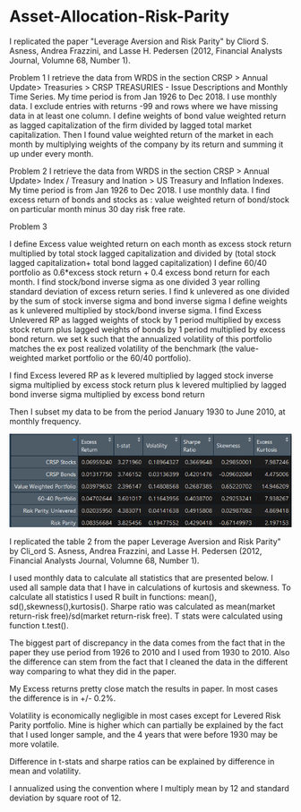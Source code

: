 # Asset-Allocation-Risk-Parity

I replicated the paper "Leverage Aversion and Risk Parity" by Cliord S. Asness, Andrea Frazzini, and Lasse H. Pedersen (2012, Financial Analysts Journal, Volumne 68, Number 1).

Problem 1
I retrieve the data from WRDS in the section CRSP > Annual Update> Treasuries > CRSP TREASURIES - Issue Descriptions and Monthly Time Series. My time period is from Jan 1926 to Dec 2018. I use monthly data. 
I exclude entries with returns -99 and   rows where we have missing data in at least one column.
I define weights of bond value weighted return as lagged capitalization of the firm divided by lagged total market capitalization. Then I found value weighted return of the market in each month by multiplying weights of the company by its return and summing it up under every month.


Problem 2
I retrieve the data from WRDS in the section CRSP > Annual Update> Index / Treasury and Ination > US Treasury and Inflation Indexes. My time period is from Jan 1926 to Dec 2018. I use monthly data. 
I find excess return of bonds and stocks as : value weighted return of bond/stock on particular month minus 30 day risk free rate.


Problem 3

I define Excess value weighted return on each month as excess stock return multiplied by total stock lagged capitalization and divided by (total stock lagged capitalization+ total bond lagged capitalization)
I define 60/40 portfolio as 0.6*excess stock return + 0.4 excess bond return for each month.
I find stock/bond inverse sigma as one divided 3 year rolling standard deviation of excess return series. 
I find k unlevered as one divided by the sum of stock inverse sigma and bond inverse sigma
I define weights as k unlevered multiplied by stock/bond inverse sigma.
I find Excess Unlevered RP as lagged weights of stock by 1 period multiplied by excess stock return plus lagged weights of bonds by 1 period multiplied by excess bond return.
we set k such that the annualized volatility of this portfolio matches the ex post realized volatility of the benchmark (the value-weighted market portfolio or the 60/40 portfolio).

I find Excess levered RP as k levered multiplied by lagged stock inverse sigma multiplied by excess stock return plus k levered multiplied by lagged bond inverse sigma multiplied by excess bond return

Then I subset my data to be from the period January 1930 to June 2010, at monthly frequency.



![alt text](https://github.com/rustemshinkaruk/Asset-Allocation-Risk-Parity/blob/master/table1.png)


I replicated the table 2 from the paper Leverage Aversion and Risk Parity" by Cli_ord S. Asness, Andrea Frazzini, and Lasse H. Pedersen (2012, Financial Analysts Journal, Volumne 68, Number 1).

I used monthly data to calculate all statistics that are presented below. I used all sample data that I have in calculations of kurtosis and skewness. To calculate all statistics I used R built in functions: mean(), sd(),skewness(),kurtosis(). Sharpe ratio was calculated as mean(market return-risk free)/sd(market return-risk free). T stats were calculated using function t.test().

The biggest part of discrepancy in the data comes from the fact that in the paper they use period from 1926 to 2010 and I used from 1930 to 2010. Also the difference can stem from the fact that I cleaned the data in the different way comparing to what they did in the paper. 

My Excess returns pretty close match the results in paper. In most cases the difference is in +/- 0.2%.

Volatility is economically negligible in most cases except for Levered Risk Parity portfolio. Mine is higher which can partially be explained by the fact that I used longer sample, and the 4 years that were before 1930 may be more volatile. 

Difference in t-stats and sharpe ratios can be explained by difference in mean and volatility. 

I annualized using the convention where I multiply mean by 12 and standard deviation by square root of 12.
